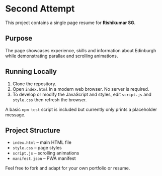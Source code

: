# Second Attempt

This project contains a single page resume for **Rishikumar SG**.

## Purpose

The page showcases experience, skills and information about Edinburgh while demonstrating parallax and scrolling animations.

## Running Locally

1. Clone the repository.
2. Open `index.html` in a modern web browser. No server is required.
3. To develop or modify the JavaScript and styles, edit `script.js` and `style.css` then refresh the browser.

A basic `npm test` script is included but currently only prints a placeholder message.

## Project Structure

- `index.html` – main HTML file
- `style.css` – page styles
- `script.js` – scrolling animations
- `manifest.json` – PWA manifest

Feel free to fork and adapt for your own portfolio or resume.
